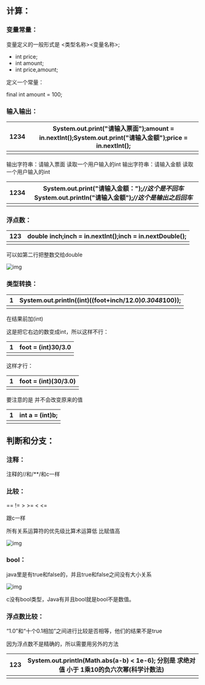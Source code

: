 ## 计算：

 

### 变量常量：



变量定义的一般形式是
<类型名称><变量名称>;

- int price;
- int amount;
- int price,amount;

定义一个常量：

final int amount = 100;

### 输入输出：



| 1234 | System.out.print("请输入票面");amount = **in**.nextInt();System.out.print("请输入金额");price = **in**.nextInt(); |
| ---- | ------------------------------------------------------------ |
|      |                                                              |

输出字符串：请输入票面
读取一个用户输入的int
输出字符串：请输入金额
读取一个用户输入的int

| 1234 | System.out.print("请输入金额：");*//这个是不回车*System.out.println("请输入金额");*//这个是输出之后回车* |
| ---- | ------------------------------------------------------------ |
|      |                                                              |

### 浮点数：



| 123  | **double** inch;inch = **in**.nextInt();inch = **in**.nextDouble(); |
| ---- | ------------------------------------------------------------ |
|      |                                                              |

可以如第二行把整数交给double

![img](https://imgs2023.oss-cn-shanghai.aliyuncs.com/2022/02/image-3.png)

### 类型转换：



| 1    | System.out.println((**int**)((foot+inch/12.0)*0.3048*100)); |
| ---- | ----------------------------------------------------------- |
|      |                                                             |

在结果前加(int)

这是把它右边的数变成int，所以这样不行：

| 1    | foot = (**int**)30/3.0 |
| ---- | ---------------------- |
|      |                        |

这样才行：

| 1    | foot = (**int**)(30/3.0) |
| ---- | ------------------------ |
|      |                          |

要注意的是 并不会改变原来的值

| 1    | **int** a = (**int**)b; |
| ---- | ----------------------- |
|      |                         |

## 判断和分支：

 

### 注释：



注释的//和/**/和c一样

### 比较：



==
!=
\>
\>=
<
<=

跟c一样

所有关系运算符的优先级比算术运算低 比赋值高

![img](https://imgs2023.oss-cn-shanghai.aliyuncs.com/2022/02/image-4.png)

### bool：



java里是有true和false的，并且true和false之间没有大小关系

![img](https://imgs2023.oss-cn-shanghai.aliyuncs.com/2022/02/image-5.png)

c没有bool类型，Java有并且bool就是bool不是数值。

### 浮点数比较：



“1.0”和“十个0.1相加”之间进行比较是否相等，他们的结果不是true

因为浮点数不是精确的，所以需要用另外的方法

| 123  | System.out.println(Math.abs(a-b) < 1e-6); 分别是 求绝对值 小于 1乘10的负六次幂(科学计数法) |
| ---- | ------------------------------------------------------------ |
|      |                                                              |